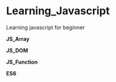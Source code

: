 # Learning_Javascript
Learning javascript for beginner

**JS_Array**

**JS_DOM**

**JS_Function**

**ES6**
